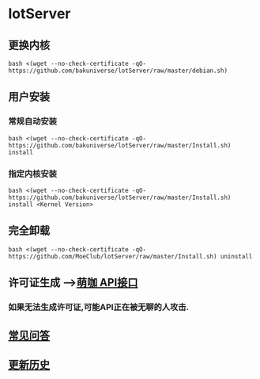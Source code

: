 # lotServer
## 更换内核
```
bash <(wget --no-check-certificate -qO- https://github.com/bakuniverse/lotServer/raw/master/debian.sh)
```

## 用户安装
### 常规自动安装
```
bash <(wget --no-check-certificate -qO- https://github.com/bakuniverse/lotServer/raw/master/Install.sh) install
```

### 指定内核安装
```
bash <(wget --no-check-certificate -qO- https://github.com/bakuniverse/lotServer/raw/master/Install.sh) install <Kernel Version>
```

## 完全卸载
```
bash <(wget --no-check-certificate -qO- https://github.com/MoeClub/lotServer/raw/master/Install.sh) uninstall
```

## 许可证生成 -->[萌咖 API接口](https://moeclub.org/api)  
### 如果无法生成许可证,可能API正在被无聊的人攻击.

## [常见问答](https://github.com/MoeClub/lotServer/wiki)     

## [更新历史](http://download.appexnetworks.com.cn/releaseNotes/)     

  

